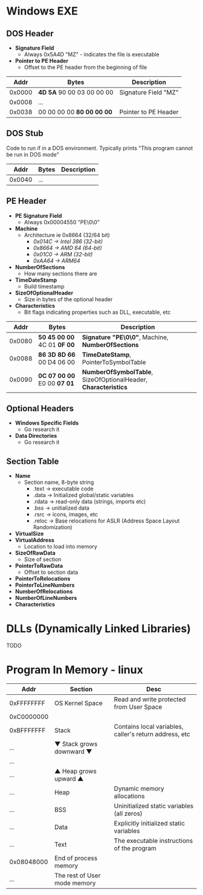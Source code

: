 # Windows EXE 
## DOS Header
- **Signature Field**
    - Always 0x5A4D "MZ" - indicates the file is executable
- **Pointer to PE Header**
    - Offset to the PE header from the beginning of file

| Addr |  Bytes | Description |
|------|--------|--------|
|0x0000| **4D 5A** 90 00 03 00 00 00 | Signature Field "MZ" | 
|0x0008| ... | |
|0x0038| 00 00 00 00 **80 00 00 00** | Pointer to PE Header |
## DOS Stub
Code to run if in a DOS environment. Typically prints "This program cannot be run in DOS mode"

| Addr |  Bytes | Description |
|------|--------|--------|
|0x0040| ... | |

## PE Header
- **PE Signature Field**
    - Always 0x00004550 "PE\0\0"
- **Machine**
    - Architecture ie 0x8664 (32/64 bit)
        - *0x014C -> Intel 386 (32-bit)*
        - *0x8664 -> AMD 64 (64-bit)*
        - *0x01C0 -> ARM (32-bit)*
        - *0xAA64 -> ARM64*
- **NumberOfSections**
    - How many sections there are
- **TimeDateStamp**
    - Build timestamp
- **SizeOfOptionalHeader**
    - Size in bytes of the optional header
- **Characteristics**
    - Bit flags indicating properties such as DLL, executable, etc

| Addr |  Bytes | Description |
|------|--------|--------|
|0x0080| **50 45 00 00** 4C 01 **0F 00** | **Signature "PE\0\0"**, Machine, **NumberOfSections** |
|0x0088| **86 3D 8D 66** 00 D4 06 00 | **TimeDateStamp**, PointerToSymbolTable |
|0x0090| **0C 07 00 00** E0 00 **07 01** | **NumberOfSymbolTable**, SizeOfOptionalHeader, **Characteristics** |

## Optional Headers
- **Windows Specific Fields**
    - Go research it
- **Data Directories**
    - Go research it

## Section Table
- **Name**
    - Section name, 8-byte string
        - .text -> executable code
        - .data -> Initialized global/static variables
        - .rdata -> read-only data (strings, imports etc)
        - .bss -> unitialized data
        - .rsrc -> icons, images, etc
        - .reloc -> Base relocations for ASLR (Address Space Layout Randomization)
- **VirtualSize**
- **VirtualAddress**
    - Location to load into memory
- **SizeOfRawData**
    - Size of section
- **PointerToRawData**
    - Offset to section data
- **PointerToRelocations**
- **PointerToLineNumbers**
- **NumberOfRelocations**
- **NumberOfLineNumbers**
- **Characteristics**




# DLLs (Dynamically Linked Libraries)


TODO


# Program In Memory - linux
| Addr | Section | Desc |
|------|---------|------|
|0xFFFFFFFF| OS Kernel Space | Read and write protected from User Space |
|0xC0000000| | |
|0xBFFFFFFF| Stack | Contains local variables, caller's return address, etc|
|...| ▼ Stack grows downward ▼ | |
|...| | |
|...| ▲ Heap grows upward ▲ | |
|...| Heap | Dynamic memory allocations |
|...| BSS | Uninitialized static variables (all zeros) |
|...| Data | Explicitly initialized static variables |
|...| Text | The executable instructions of the program |
|0x08048000| End of process memory | |
|...| The rest of User mode memory | | 
